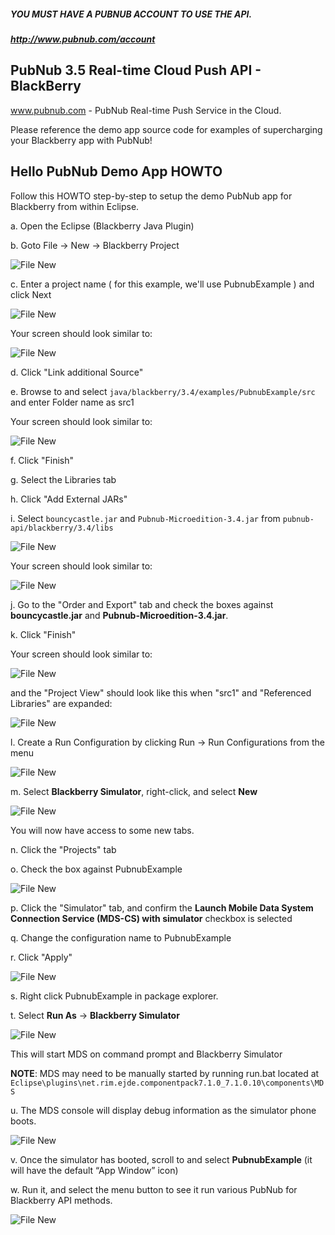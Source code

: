 ##### YOU MUST HAVE A PUBNUB ACCOUNT TO USE THE API.
##### http://www.pubnub.com/account

## PubNub 3.5 Real-time Cloud Push API - BlackBerry

www.pubnub.com - PubNub Real-time Push Service in the Cloud. 

Please reference the demo app source code for examples of supercharging your Blackberry app with PubNub!

## Hello PubNub Demo App HOWTO

Follow this HOWTO step-by-step to setup the demo PubNub app for Blackberry from within Eclipse.

a. Open the Eclipse (Blackberry Java Plugin)

b. Goto File -> New -> Blackberry Project

![File New](https://s3.amazonaws.com/pubnub-readme/blackberry/1.png)

c. Enter a project name ( for this example, we'll use PubnubExample ) and click Next

![File New](https://s3.amazonaws.com/pubnub-readme/blackberry/2.png)

Your screen should look similar to:

![File New](https://s3.amazonaws.com/pubnub-readme/blackberry/3.png)

d. Click "Link additional Source"

e. Browse to and select ```java/blackberry/3.4/examples/PubnubExample/src``` and enter Folder name as src1

Your screen should look similar to:

![File New](https://s3.amazonaws.com/pubnub-readme/blackberry/4.png)

f. Click "Finish"

g. Select the Libraries tab

h. Click "Add External JARs"

i. Select ```bouncycastle.jar``` and ```Pubnub-Microedition-3.4.jar``` from ```pubnub-api/blackberry/3.4/libs```

![File New](https://s3.amazonaws.com/pubnub-readme/blackberry/5.png)

Your screen should look similar to:

![File New](https://s3.amazonaws.com/pubnub-readme/blackberry/6.png)

j. Go to the "Order and Export" tab and check the boxes against **bouncycastle.jar** and **Pubnub-Microedition-3.4.jar**.

k. Click "Finish"

Your screen should look similar to:

![File New](https://s3.amazonaws.com/pubnub-readme/blackberry/7.png)

and the "Project View" should look like this when "src1" and "Referenced Libraries" are expanded:

![File New](https://s3.amazonaws.com/pubnub-readme/blackberry/8.png)

l. Create a Run Configuration by clicking Run -> Run Configurations from the menu

![File New](https://s3.amazonaws.com/pubnub-readme/blackberry/9.png)

m. Select **Blackberry Simulator**, right-click, and select **New**

![File New](https://s3.amazonaws.com/pubnub-readme/blackberry/10.png)

You will now have access to some new tabs.

n. Click the "Projects" tab

o. Check the box against PubnubExample

![File New](https://s3.amazonaws.com/pubnub-readme/blackberry/11.png)

p. Click the "Simulator" tab, and confirm the **Launch Mobile Data System Connection Service (MDS-CS) with simulator** checkbox is selected

q. Change the configuration name to PubnubExample

r. Click "Apply"

![File New](https://s3.amazonaws.com/pubnub-readme/blackberry/12.png)

s. Right click PubnubExample in package explorer.

t. Select **Run As** -> **Blackberry Simulator**

![File New](https://s3.amazonaws.com/pubnub-readme/blackberry/14.png)

This will start MDS on command prompt and Blackberry Simulator

**NOTE**: MDS may need to be manually started by running run.bat located at ```Eclipse\plugins\net.rim.ejde.componentpack7.1.0_7.1.0.10\components\MDS```

u. The MDS console will display debug information as the simulator phone boots.

![File New](https://s3.amazonaws.com/pubnub-readme/blackberry/15.png)

v. Once the simulator has booted, scroll to and select **PubnubExample** (it will have the default “App Window” icon)

w. Run it, and select the menu button to see it run various PubNub for Blackberry API methods.

![File New](https://s3.amazonaws.com/pubnub-readme/blackberry/17.png)
